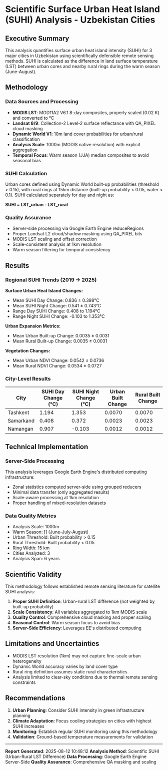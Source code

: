 
# Scientific Surface Urban Heat Island (SUHI) Analysis - Uzbekistan Cities

## Executive Summary

This analysis quantifies surface urban heat island intensity (SUHI) for 3 major cities in Uzbekistan using scientifically defensible remote sensing methods. SUHI is calculated as the difference in land surface temperature (LST) between urban cores and nearby rural rings during the warm season (June-August).

## Methodology

### Data Sources and Processing
- **MODIS LST**: MOD11A2 V6.1 8-day composites, properly scaled (0.02 K) and converted to °C
- **Landsat 8/9**: Collection-2 Level-2 surface reflectance with QA_PIXEL cloud masking
- **Dynamic World V1**: 10m land cover probabilities for urban/rural classification
- **Analysis Scale**: 1000m (MODIS native resolution) with explicit aggregation
- **Temporal Focus**: Warm season (JJA) median composites to avoid seasonal bias

### SUHI Calculation
Urban cores defined using Dynamic World built-up probabilities (threshold > 0.15), with rural rings at 15km distance (built-up probability < 0.05, water < 0.1). SUHI calculated separately for day and night as:

**SUHI = LST_urban - LST_rural**

### Quality Assurance
- Server-side processing via Google Earth Engine reduceRegions
- Proper Landsat L2 cloud/shadow masking using QA_PIXEL bits
- MODIS LST scaling and offset correction
- Scale-consistent analysis at 1km resolution
- Warm season filtering for temporal consistency

## Results

### Regional SUHI Trends (2019 → 2025)

**Surface Urban Heat Island Changes:**
- Mean SUHI Day Change: 0.836 ± 0.398°C
- Mean SUHI Night Change: 0.541 ± 0.743°C
- Range Day SUHI Change: 0.408 to 1.194°C
- Range Night SUHI Change: -0.103 to 1.353°C

**Urban Expansion Metrics:**
- Mean Urban Built-up Change: 0.0035 ± 0.0031
- Mean Rural Built-up Change: 0.0035 ± 0.0031

**Vegetation Changes:**
- Mean Urban NDVI Change: 0.0542 ± 0.0736
- Mean Rural NDVI Change: 0.0534 ± 0.0727

### City-Level Results

| City | SUHI Day Change (°C) | SUHI Night Change (°C) | Urban Built Change | Rural Built Change |
|------|---------------------|----------------------|------------------|------------------|
| Tashkent | 1.194 | 1.353 | 0.0070 | 0.0070 |
| Samarkand | 0.408 | 0.372 | 0.0023 | 0.0023 |
| Namangan | 0.907 | -0.103 | 0.0012 | 0.0012 |


## Technical Implementation

### Server-Side Processing
This analysis leverages Google Earth Engine's distributed computing infrastructure:
- Zonal statistics computed server-side using grouped reducers
- Minimal data transfer (only aggregated results)
- Scale-aware processing at 1km resolution
- Proper handling of mixed-resolution datasets

### Data Quality Metrics
- Analysis Scale: 1000m
- Warm Season: [] (June-July-August)
- Urban Threshold: Built probability > 0.15
- Rural Threshold: Built probability < 0.05
- Ring Width: 15 km
- Cities Analyzed: 3
- Analysis Span: 6 years

## Scientific Validity

This methodology follows established remote sensing literature for satellite SUHI analysis:
1. **Proper SUHI Definition**: Urban-rural LST difference (not weighted by built-up probability)
2. **Scale Consistency**: All variables aggregated to 1km MODIS scale
3. **Quality Control**: Comprehensive cloud masking and proper scaling
4. **Seasonal Control**: Warm season focus to avoid bias
5. **Server-Side Efficiency**: Leverages EE's distributed computing

## Limitations and Uncertainties

- MODIS LST resolution (1km) may not capture fine-scale urban heterogeneity
- Dynamic World accuracy varies by land cover type
- Rural ring definition assumes static rural characteristics
- Analysis limited to clear-sky conditions due to thermal remote sensing constraints

## Recommendations

1. **Urban Planning**: Consider SUHI intensity in green infrastructure planning
2. **Climate Adaptation**: Focus cooling strategies on cities with highest SUHI increases
3. **Monitoring**: Establish regular SUHI monitoring using this methodology
4. **Validation**: Ground-based temperature measurements for validation

---

**Report Generated**: 2025-08-12 10:48:12
**Analysis Method**: Scientific SUHI (Urban-Rural LST Difference)
**Data Processing**: Google Earth Engine Server-Side
**Quality Assurance**: Comprehensive QA masking and scaling
